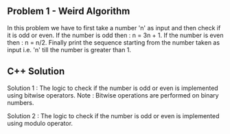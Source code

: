 ## Problem 1 - Weird Algorithm

In this problem we have to first take a number 'n' as input and then check if it is odd or even.
If the number is odd then : n = 3n + 1.
If the number is even then : n = n/2.
Finally print the sequence starting from the number taken as input i.e. 'n' till the number is greater than 1.

## C++ Solution
Solution 1 :
The logic to check if the number is odd or even is implemented using bitwise operators.
Note : Bitwise operations are performed on binary numbers.


Solution 2 :
The logic to check if the number is odd or even is implemented using modulo operator.

